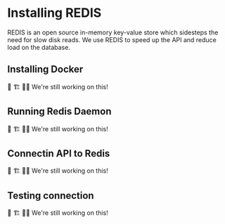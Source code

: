 # Installing REDIS

REDIS is an open source in-memory key-value store which sidesteps the need for slow disk reads. We use REDIS to speed up the API and reduce load on the database.

## Installing Docker
🚧 🏗 🔨👷 We're still working on this!
## Running Redis Daemon
🚧 🏗 🔨👷 We're still working on this!
## Connectin API to Redis
🚧 🏗 🔨👷 We're still working on this!

## Testing connection
 🚧 🏗 🔨👷 We're still working on this!